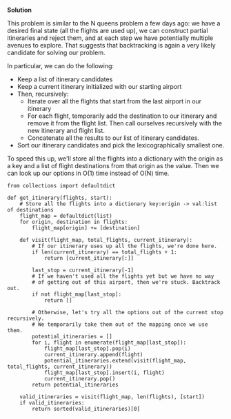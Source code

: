 **Solution**

This problem is similar to the N queens problem a few days ago: we have a desired final state (all the flights are used up), we can construct partial itineraries and reject them, and at each step we have potentially multiple avenues to explore. That suggests that backtracking is again a very likely candidate for solving our problem.

In particular, we can do the following:

*   Keep a list of itinerary candidates
*   Keep a current itinerary initialized with our starting airport
*   Then, recursively:
    *   Iterate over all the flights that start from the last airport in our itinerary
    *   For each flight, temporarily add the destination to our itinerary and remove it from the flight list. Then call ourselves recursively with the new itinerary and flight list.
    *   Concatenate all the results to our list of itinerary candidates.
*   Sort our itinerary candidates and pick the lexicographically smallest one.

To speed this up, we'll store all the flights into a dictionary with the origin as a key and a list of flight destinations from that origin as the value. Then we can look up our options in O(1) time instead of O(N) time.

    from collections import defaultdict
    
    def get_itinerary(flights, start):
        # Store all the flights into a dictionary key:origin -> val:list of destinations
        flight_map = defaultdict(list)
        for origin, destination in flights:
            flight_map[origin] += [destination]
    
        def visit(flight_map, total_flights, current_itinerary):
            # If our itinerary uses up all the flights, we're done here.
            if len(current_itinerary) == total_flights + 1:
                return [current_itinerary[:]]
    
            last_stop = current_itinerary[-1]
            # If we haven't used all the flights yet but we have no way
            # of getting out of this airport, then we're stuck. Backtrack out.
            if not flight_map[last_stop]:
                return []
    
            # Otherwise, let's try all the options out of the current stop recursively.
            # We temporarily take them out of the mapping once we use them.
            potential_itineraries = []
            for i, flight in enumerate(flight_map[last_stop]):
                flight_map[last_stop].pop(i)
                current_itinerary.append(flight)
                potential_itineraries.extend(visit(flight_map, total_flights, current_itinerary))
                flight_map[last_stop].insert(i, flight)
                current_itinerary.pop()
            return potential_itineraries
    
        valid_itineraries = visit(flight_map, len(flights), [start])
        if valid_itineraries:
            return sorted(valid_itineraries)[0]
    